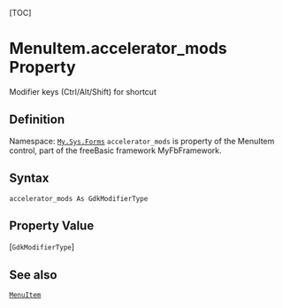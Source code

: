[TOC]
# MenuItem.accelerator_mods Property
Modifier keys (Ctrl/Alt/Shift) for shortcut
## Definition
Namespace: [`My.Sys.Forms`](My.Sys.Forms.md)
`accelerator_mods` is property of the MenuItem control, part of the freeBasic framework MyFbFramework.
## Syntax
```freeBasic
accelerator_mods As GdkModifierType
```
## Property Value
[`GdkModifierType`]
## See also
[`MenuItem`](MenuItem.md)
